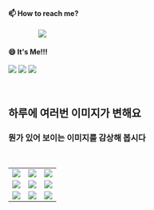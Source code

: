 #### 📫 How to reach me?
<a href="mailto:thquddnr123@gmail.com">
    <img 
        src="https://img.shields.io/badge/Gmail-d14836?style=flat-square&logo=Gmail&logoColor=white&link=mailto:thquddnr123@gmail.com"
        style="height : auto; margin-left : 60px; margin-right : 60px;"/>
</a>

#### 😄 It's Me!!!

<a href="https://cybecho.notion.site/SBU-s-Archives-854ccd3338c2456a867956f26143998a" target="_blank"><img src="https://img.shields.io/badge/Portfolio-303030?style=for-the-badge&logo=Notion&logoColor=white"/></a>
<a href="https://www.instagram.com/junk_warrior_vintage/" target="_blank"><img src="https://img.shields.io/badge/@junk_warrir_vintage-E4405F?style=for-the-badge&logo=Instagram&logoColor=white"/></a>
<a href="https://www.behance.net/thquddnr125654" target="_blank"><img src="https://img.shields.io/badge/Behance-1769FF?style=for-the-badge&logo=Behance&logoColor=white"/></a>

</br>

## 하루에 여러번 이미지가 변해요
### 뭔가 있어 보이는 이미지를 감상해 봅시다

<!--
마크업 바로보기 사이트
https://dillinger.io/ 
-->
 <br/> <table>
<tr>
<td><img src='https://www.random-art.org/img/large/415567.jpg'></td>
<td><img src='https://www.random-art.org/img/large/416503.jpg'></td>
<td><img src='https://www.random-art.org/img/large/415964.jpg'></td>
</tr>
<tr>
<td><img src='https://www.random-art.org/img/large/416897.jpg'></td>
<td><img src='https://www.random-art.org/img/large/416301.jpg'></td>
<td><img src='https://www.random-art.org/img/large/416971.jpg'></td>
</tr>
<tr>
<td><img src='https://www.random-art.org/img/large/416573.jpg'></td>
<td><img src='https://www.random-art.org/img/large/416136.jpg'></td>
<td><img src='https://www.random-art.org/img/large/416275.jpg'></td>
</tr>
</table>
